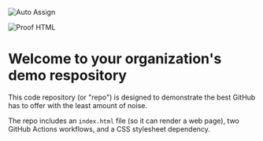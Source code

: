 ![Auto Assign](https://github.com/miniproject17/demo-repository/actions/workflows/auto-assign.yml/badge.svg)

![Proof HTML](https://github.com/miniproject17/demo-repository/actions/workflows/proof-html.yml/badge.svg)

# Welcome to your organization's demo respository
This code repository (or "repo") is designed to demonstrate the best GitHub has to offer with the least amount of noise.

The repo includes an `index.html` file (so it can render a web page), two GitHub Actions workflows, and a CSS stylesheet dependency.
